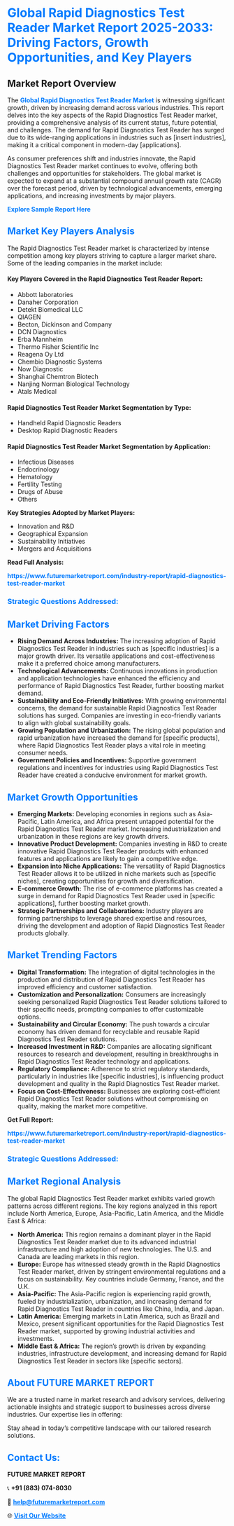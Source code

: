 <h1 style="color: #007BFF;">Global Rapid Diagnostics Test Reader Market Report 2025-2033: Driving Factors, Growth Opportunities, and Key Players</h1>

<section id="overview">
<h2>Market Report Overview</h2>
<p>The <a href="https://www.futuremarketreport.com/industry-report/rapid-diagnostics-test-reader-market" style="color: #007BFF; text-decoration: none;"><strong>Global Rapid Diagnostics Test Reader Market</strong></a> is witnessing significant growth, driven by increasing demand across various industries. This report delves into the key aspects of the Rapid Diagnostics Test Reader market, providing a comprehensive analysis of its current status, future potential, and challenges. The demand for Rapid Diagnostics Test Reader has surged due to its wide-ranging applications in industries such as [insert industries], making it a critical component in modern-day [applications].</p>
<p>As consumer preferences shift and industries innovate, the Rapid Diagnostics Test Reader market continues to evolve, offering both challenges and opportunities for stakeholders. The global market is expected to expand at a substantial compound annual growth rate (CAGR) over the forecast period, driven by technological advancements, emerging applications, and increasing investments by major players.</p>
</section>

<section id="overview">
<p><a href="https://www.futuremarketreport.com/request-sample/reportId=78832" style="color: #007BFF; text-decoration: none;"><strong>Explore Sample Report Here</strong></a></p>
</section>

<section id="key-players">
<h2 style="color: #007BFF;">Market Key Players Analysis</h2>
<p>The Rapid Diagnostics Test Reader market is characterized by intense competition among key players striving to capture a larger market share. Some of the leading companies in the market include:</p>
<h4>Key Players Covered in the Rapid Diagnostics Test Reader Report:</h4>
<ul><li>Abbott laboratories</li><li>Danaher Corporation</li><li>Detekt Biomedical LLC</li><li>QIAGEN</li><li>Becton, Dickinson and Company</li><li>DCN Diagnostics</li><li>Erba Mannheim</li><li>Thermo Fisher Scientific Inc</li><li>Reagena Oy Ltd</li><li>Chembio Diagnostic Systems</li><li>Now Diagnostic</li><li>Shanghai Chemtron Biotech</li><li>Nanjing Norman Biological Technology</li><li>Atals Medical</li></ul>
<h4>Rapid Diagnostics Test Reader Market Segmentation by Type:</h4>
<ul><li>Handheld Rapid Diagnostic Readers</li><li>Desktop Rapid Diagnostic Readers</li></ul>

<h4>Rapid Diagnostics Test Reader Market Segmentation by Application:</h4>
<ul><li>Infectious Diseases</li><li>Endocrinology</li><li>Hematology</li><li>Fertility Testing</li><li>Drugs of Abuse</li><li>Others</li></ul>
<p><strong>Key Strategies Adopted by Market Players:</strong></p>
<ul>
<li>Innovation and R&D</li>
<li>Geographical Expansion</li>
<li>Sustainability Initiatives</li>
<li>Mergers and Acquisitions</li>
</ul>
</section>

<section>
<p><strong>Read Full Analysis: </strong></p><a href="https://www.futuremarketreport.com/industry-report/rapid-diagnostics-test-reader-market" style="color: #007BFF; text-decoration: none;"><strong>https://www.futuremarketreport.com/industry-report/rapid-diagnostics-test-reader-market</strong></a>
<h3 style="color: #007BFF;">Strategic Questions Addressed:</h3>
</section>

<section id="driving-factors">
<h2 style="color: #007BFF;">Market Driving Factors</h2>
<ul>
<li><strong>Rising Demand Across Industries:</strong> The increasing adoption of Rapid Diagnostics Test Reader in industries such as [specific industries] is a major growth driver. Its versatile applications and cost-effectiveness make it a preferred choice among manufacturers.</li>
<li><strong>Technological Advancements:</strong> Continuous innovations in production and application technologies have enhanced the efficiency and performance of Rapid Diagnostics Test Reader, further boosting market demand.</li>
<li><strong>Sustainability and Eco-Friendly Initiatives:</strong> With growing environmental concerns, the demand for sustainable Rapid Diagnostics Test Reader solutions has surged. Companies are investing in eco-friendly variants to align with global sustainability goals.</li>
<li><strong>Growing Population and Urbanization:</strong> The rising global population and rapid urbanization have increased the demand for [specific products], where Rapid Diagnostics Test Reader plays a vital role in meeting consumer needs.</li>
<li><strong>Government Policies and Incentives:</strong> Supportive government regulations and incentives for industries using Rapid Diagnostics Test Reader have created a conducive environment for market growth.</li>
</ul>
</section>

<section id="growth-opportunities">
<h2 style="color: #007BFF;">Market Growth Opportunities</h2>
<ul>
<li><strong>Emerging Markets:</strong> Developing economies in regions such as Asia-Pacific, Latin America, and Africa present untapped potential for the Rapid Diagnostics Test Reader market. Increasing industrialization and urbanization in these regions are key growth drivers.</li>
<li><strong>Innovative Product Development:</strong> Companies investing in R&D to create innovative Rapid Diagnostics Test Reader products with enhanced features and applications are likely to gain a competitive edge.</li>
<li><strong>Expansion into Niche Applications:</strong> The versatility of Rapid Diagnostics Test Reader allows it to be utilized in niche markets such as [specific niches], creating opportunities for growth and diversification.</li>
<li><strong>E-commerce Growth:</strong> The rise of e-commerce platforms has created a surge in demand for Rapid Diagnostics Test Reader used in [specific applications], further boosting market growth.</li>
<li><strong>Strategic Partnerships and Collaborations:</strong> Industry players are forming partnerships to leverage shared expertise and resources, driving the development and adoption of Rapid Diagnostics Test Reader products globally.</li>
</ul>
</section>

<section id="trending-factors">
<h2 style="color: #007BFF;">Market Trending Factors</h2>
<ul>
<li><strong>Digital Transformation:</strong> The integration of digital technologies in the production and distribution of Rapid Diagnostics Test Reader has improved efficiency and customer satisfaction.</li>
<li><strong>Customization and Personalization:</strong> Consumers are increasingly seeking personalized Rapid Diagnostics Test Reader solutions tailored to their specific needs, prompting companies to offer customizable options.</li>
<li><strong>Sustainability and Circular Economy:</strong> The push towards a circular economy has driven demand for recyclable and reusable Rapid Diagnostics Test Reader solutions.</li>
<li><strong>Increased Investment in R&D:</strong> Companies are allocating significant resources to research and development, resulting in breakthroughs in Rapid Diagnostics Test Reader technology and applications.</li>
<li><strong>Regulatory Compliance:</strong> Adherence to strict regulatory standards, particularly in industries like [specific industries], is influencing product development and quality in the Rapid Diagnostics Test Reader market.</li>
<li><strong>Focus on Cost-Effectiveness:</strong> Businesses are exploring cost-efficient Rapid Diagnostics Test Reader solutions without compromising on quality, making the market more competitive.</li>
</ul>
</section>

<section>
<p><strong>Get Full Report: </strong></p><a href="https://www.futuremarketreport.com/industry-report/rapid-diagnostics-test-reader-market" style="color: #007BFF; text-decoration: none;"><strong>https://www.futuremarketreport.com/industry-report/rapid-diagnostics-test-reader-market</strong></a>
<h3 style="color: #007BFF;">Strategic Questions Addressed:</h3>
</section>


<section id="regional-analysis">
<h2 style="color: #007BFF;">Market Regional Analysis</h2>
<p>The global Rapid Diagnostics Test Reader market exhibits varied growth patterns across different regions. The key regions analyzed in this report include North America, Europe, Asia-Pacific, Latin America, and the Middle East & Africa:</p>
<ul>
<li><strong>North America:</strong> This region remains a dominant player in the Rapid Diagnostics Test Reader market due to its advanced industrial infrastructure and high adoption of new technologies. The U.S. and Canada are leading markets in this region.</li>
<li><strong>Europe:</strong> Europe has witnessed steady growth in the Rapid Diagnostics Test Reader market, driven by stringent environmental regulations and a focus on sustainability. Key countries include Germany, France, and the U.K.</li>
<li><strong>Asia-Pacific:</strong> The Asia-Pacific region is experiencing rapid growth, fueled by industrialization, urbanization, and increasing demand for Rapid Diagnostics Test Reader in countries like China, India, and Japan.</li>
<li><strong>Latin America:</strong> Emerging markets in Latin America, such as Brazil and Mexico, present significant opportunities for the Rapid Diagnostics Test Reader market, supported by growing industrial activities and investments.</li>
<li><strong>Middle East & Africa:</strong> The region’s growth is driven by expanding industries, infrastructure development, and increasing demand for Rapid Diagnostics Test Reader in sectors like [specific sectors].</li>
</ul>
</section>

<footer>
<h2 style="color: #007BFF;">About FUTURE MARKET REPORT</h2>
<p>We are a trusted name in market research and advisory services, delivering actionable insights and strategic support to businesses across diverse industries. Our expertise lies in offering:</p>

<p>Stay ahead in today’s competitive landscape with our tailored research solutions.</p>

<h2 style="color: #007BFF;">Contact Us:</h2>
<p><strong>FUTURE MARKET REPORT</strong></p>
<p>📞 <strong>+91 (883) 074-8030</strong></p>
<p>📧 <strong><a href="mailto:help@futuremarketreport.com" style="color: #007BFF;">help@futuremarketreport.com</a></strong></p>
<p>🌐 <strong><a href="https://www.futuremarketreport.com/" style="color: #007BFF;">Visit Our Website</a></strong></p>
</footer>